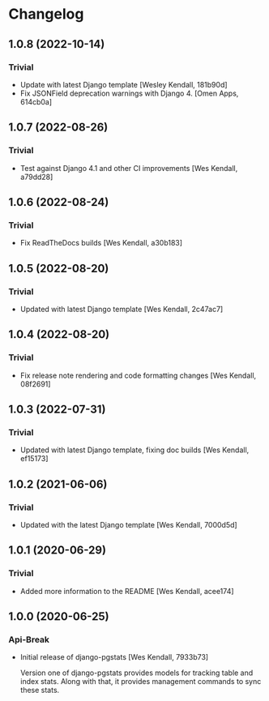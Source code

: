 # Changelog
## 1.0.8 (2022-10-14)
### Trivial
  - Update with latest Django template [Wesley Kendall, 181b90d]
  - Fix JSONField deprecation warnings with Django 4. [Omen Apps, 614cb0a]

## 1.0.7 (2022-08-26)
### Trivial
  - Test against Django 4.1 and other CI improvements [Wes Kendall, a79dd28]

## 1.0.6 (2022-08-24)
### Trivial
  - Fix ReadTheDocs builds [Wes Kendall, a30b183]

## 1.0.5 (2022-08-20)
### Trivial
  - Updated with latest Django template [Wes Kendall, 2c47ac7]

## 1.0.4 (2022-08-20)
### Trivial
  - Fix release note rendering and code formatting changes [Wes Kendall, 08f2691]

## 1.0.3 (2022-07-31)
### Trivial
  - Updated with latest Django template, fixing doc builds [Wes Kendall, ef15173]

## 1.0.2 (2021-06-06)
### Trivial
  - Updated with the latest Django template [Wes Kendall, 7000d5d]

## 1.0.1 (2020-06-29)
### Trivial
  - Added more information to the README [Wes Kendall, acee174]

## 1.0.0 (2020-06-25)
### Api-Break
  - Initial release of django-pgstats [Wes Kendall, 7933b73]

    Version one of django-pgstats provides models for tracking table and index
    stats. Along with that, it provides management commands to sync these
    stats.

